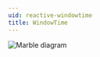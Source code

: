 ```yaml
---
uid: reactive-windowtime
title: WindowTime
---
```


![Marble diagram](~/images/reactive-windowtime.svg)
